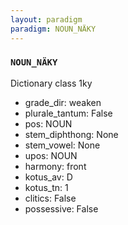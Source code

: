 ```yaml
---
layout: paradigm
paradigm: NOUN_NÄKY
---
```

### ` NOUN_NÄKY `

Dictionary class 1ky
* grade_dir: weaken
* plurale_tantum: False
* pos: NOUN
* stem_diphthong: None
* stem_vowel: None
* upos: NOUN
* harmony: front
* kotus_av: D
* kotus_tn: 1
* clitics: False
* possessive: False
